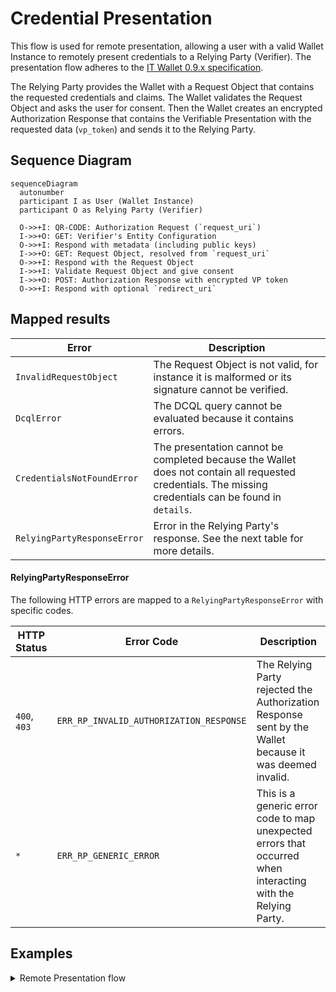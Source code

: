 # Credential Presentation

This flow is used for remote presentation, allowing a user with a valid Wallet Instance to remotely present credentials to a Relying Party (Verifier). The presentation flow adheres to the [IT Wallet 0.9.x specification](https://italia.github.io/eid-wallet-it-docs/v0.9.3/en/relying-party-solution.html).

The Relying Party provides the Wallet with a Request Object that contains the requested credentials and claims. The Wallet validates the Request Object and asks the user for consent. Then the Wallet creates an encrypted Authorization Response that contains the Verifiable Presentation with the requested data (`vp_token`) and sends it to the Relying Party.

## Sequence Diagram

```mermaid
sequenceDiagram
  autonumber
  participant I as User (Wallet Instance)
  participant O as Relying Party (Verifier)

  O->>+I: QR-CODE: Authorization Request (`request_uri`)
  I->>+O: GET: Verifier's Entity Configuration
  O->>+I: Respond with metadata (including public keys)
  I->>+O: GET: Request Object, resolved from `request_uri`
  O->>+I: Respond with the Request Object
  I->>+I: Validate Request Object and give consent
  I->>+O: POST: Authorization Response with encrypted VP token
  O->>+I: Respond with optional `redirect_uri`
```

## Mapped results

| Error                       | Description|
| --------------------------- | ------------------------------------------------------------------------------------------------------------------------------------------------------ |
| `InvalidRequestObject`      | The Request Object is not valid, for instance it is malformed or its signature cannot be verified.                                                     |
| `DcqlError`                 | The DCQL query cannot be evaluated because it contains errors.                                                                                         |
| `CredentialsNotFoundError`  | The presentation cannot be completed because the Wallet does not contain all requested credentials. The missing credentials can be found in `details`. |
| `RelyingPartyResponseError` | Error in the Relying Party's response. See the next table for more details.                                                                            |

#### RelyingPartyResponseError
The following HTTP errors are mapped to a `RelyingPartyResponseError` with specific codes.

| HTTP Status  | Error Code                              | Description                                                                                                  |
| ------------ | --------------------------------------- | ------------------------------------------------------------------------------------------------------------ |
| `400`, `403` | `ERR_RP_INVALID_AUTHORIZATION_RESPONSE` | The Relying Party rejected the Authorization Response sent by the Wallet because it was deemed invalid.      |
| `*`          | `ERR_RP_GENERIC_ERROR`                  | This is a generic error code to map unexpected errors that occurred when interacting with the Relying Party. |


## Examples

<details>
  <summary>Remote Presentation flow</summary>

**Note:** To successfully complete a remote presentation, the Wallet Instance must be in a valid state with a valid Wallet Instance Attestation.

```ts
// Retrieve and scan the qr-code, decode it and get its parameters
const qrCodeParams = decodeQrCode(qrCode)

// Start the issuance flow
const {
  request_uri,
  client_id,
  request_uri_method,
  state
} = Credential.Presentation.startFlowFromQR(qrCodeParams);

// Get the Relying Party's Entity Configuration and evaluate trust
const { rpConf } = await Credential.Presentation.evaluateRelyingPartyTrust(client_id);

// Get the Request Object from the RP
const { requestObjectEncodedJwt } =
  await Credential.Presentation.getRequestObject(request_uri);

// Validate the Request Object
const { requestObject } = await Credential.Presentation.verifyRequestObject(
  requestObjectEncodedJwt,
  { clientId: client_id, rpConf }
);

// All the credentials that might be requested by the Relying Party
const credentialsSdJwt = [
  ["credential1_keytag", "eyJraWQiOiItRl82VWdhOG4zVmVnalkyVTdZVUhLMXpMb2FELU5QVGM2M1JNSVNuTGF3IiwidHlwIjoidmMrc2Qtand0IiwiYWxnIjoiRVMyNTYifQ.eyJfc2"],
  ["credential2_keytag", "eyJ0eXAiOiJ2YytzZC1qd3QiLCJhbGciOiJFUzI1NiIsImtpZCI6Ii1GXzZVZ2E4bjNWZWdqWTJVN1lVSEsxekxvYUQtTlBUYzYzUk1JU25MYXcifQ.ew0KIC"]
];

const result = Credential.Presentation.evaluateDcqlQuery(
  credentialsSdJwt,
  requestObject.dcql_query as DcqlQuery
);

const credentialsToPresent = result.map(
  ({ requiredDisclosures, ...rest }) => ({
    ...rest,
    requestedClaims: requiredDisclosures.map(([, claimName]) => claimName),
  })
);

const remotePresentations =
  await Credential.Presentation.prepareRemotePresentations(
    credentialsToPresent,
    requestObject.nonce,
    requestObject.client_id
  );

const authResponse = await Credential.Presentation.sendAuthorizationResponse(
  requestObject,
  remotePresentations,
  rpConf
);
```

</details>